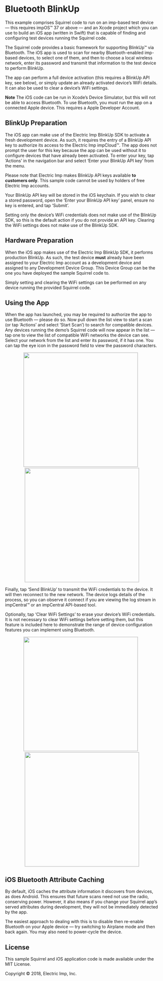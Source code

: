 # Bluetooth BlinkUp #

This example comprises Squirrel code to run on an imp-based test device &mdash; this requires impOS™ 37 or above &mdash; and an Xcode project which you can use to build an iOS app (written in Swift) that is capable of finding and configuring test devices running the Squirrel code.

The Squirrel code provides a basic framework for supporting BlinkUp™ via Bluetooth. The iOS app is used to scan for nearby Bluetooth-enabled imp-based devices, to select one of them, and then to choose a local wireless network, enter its password and transmit that information to the test device to perform BlinkUp.

The app can perform a full device activation (this requires a BlinkUp API key, see below), or simply update an already activated device’s WiFi details. It can also be used to clear a device’s WiFi settings.

**Note** The iOS code can be run in Xcode’s Device Simulator, but this will not be able to access Bluetooth. To use Bluetooth, you must run the app on a connected Apple device. This requires a Apple Developer Account.

## BlinkUp Preparation ##

The iOS app can make use of the Electric Imp BlinkUp SDK to activate a fresh development device. As such, it requires the entry of a BlinkUp API key to authorize its access to the Electric Imp impCloud™. The app does not prompt the user for this key because the app can be used without it to configure devices that have already been activated. To enter your key, tap ‘Actions’ in the navigation bar and select ‘Enter your BlinkUp API key’ from the menu.

Please note that Electric Imp makes BlinkUp API keys available **to customers only**. This sample code cannot be used by holders of free Electric Imp accounts.

Your BlinkUp API key will be stored in the iOS keychain. If you wish to clear a stored password, open the ‘Enter your BlinkUp API key’ panel, ensure no key is entered, and tap ‘Submit’.

Setting only the device’s WiFi credentials does not make use of the BlinkUp SDK, so this is the default action if you do not provide an API key. Clearing the WiFi settings does not make use of the BlinkUp SDK.

## Hardware Preparation ##

When the iOS app makes use of the Electric Imp BlinkUp SDK, it performs production BlinkUp. As such, the test device **must** already have been assigned to your Electric Imp account as a development device and assigned to any Development Device Group. This Device Group can be the one you have deployed the sample Squirrel code to.

Simply setting and clearing the WiFi settings can be performed on any device running the provided Squirrel code.

## Using the App ##

When the app has launched, you may be required to authorize the app to use Bluetooth &mdash; please do so. Now pull down the list view to start a scan (or tap ‘Actions’ and select ‘Start Scan’) to search for compatible devices. Any devices running the demo’s Squirrel code will now appear in the list &mdash; tap one to view the list of compatible WiFi networks the device can see. Select your network from the list and enter its password, if it has one. You can tap the eye icon in the password field to view the password characters.

<p align="center"><img src="images/01.png" width="375" style="border: 1px solid #DDDDDD" >&nbsp;&nbsp;<img src="images/02.png" width="375" style="border: 1px solid #DDDDDD"></p>

Finally, tap ‘Send BlinkUp’ to transmit the WiFi credentials to the device. It will then reconnect to the new network. The device logs details of the process, so you can observe it connect if you are viewing the log stream in impCentral™ or an impCentral API-based tool.

Optionally, tap ‘Clear WiFi Settings’ to erase your device’s WiFi credentials. It is not necessary to clear WiFi settings before setting them, but this feature is included here to demonstrate the range of device configuration features you can implement using Bluetooth.

<p align="center"><img src="images/04.png" width="375" style="border: 1px solid #DDDDDD" >&nbsp;&nbsp;<img src="images/05.jpg" width="375" style="border: 1px solid #DDDDDD"></p>

## iOS Bluetooth Attribute Caching ##

By default, iOS caches the attribute information it discovers from devices, as does Android. This ensures that future scans need not use the radio, conserving power. However, it also means if you change your Squirrel app’s served attributes during development, they will not be immediately detected by the app.

The easiest approach to dealing with this is to disable then re-enable Bluetooth on your Apple device &mdash; try switching to Airplane mode and then back again. You may also need to power-cycle the device.

## License ##

This sample Squirrel and iOS application code is made available under the MIT License.

Copyright © 2018, Electric Imp, Inc.
